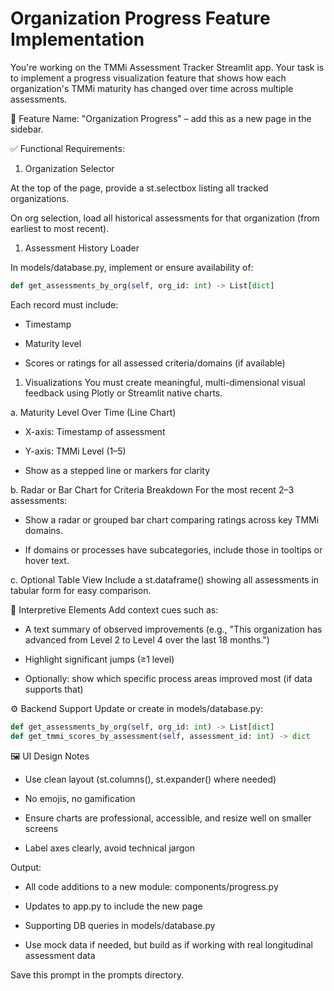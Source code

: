 # Organization Progress Feature Implementation

You're working on the TMMi Assessment Tracker Streamlit app. Your task is to implement a progress visualization feature that shows how each organization's TMMi maturity has changed over time across multiple assessments.

🧭 Feature Name:
"Organization Progress" – add this as a new page in the sidebar.

✅ Functional Requirements:

1. Organization Selector

At the top of the page, provide a st.selectbox listing all tracked organizations.

On org selection, load all historical assessments for that organization (from earliest to most recent).

1. Assessment History Loader

In models/database.py, implement or ensure availability of:

```python
def get_assessments_by_org(self, org_id: int) -> List[dict]

```

Each record must include:

- Timestamp

- Maturity level

- Scores or ratings for all assessed criteria/domains (if available)

1. Visualizations
You must create meaningful, multi-dimensional visual feedback using Plotly or Streamlit native charts.

a. Maturity Level Over Time (Line Chart)

- X-axis: Timestamp of assessment

- Y-axis: TMMi Level (1–5)

- Show as a stepped line or markers for clarity

b. Radar or Bar Chart for Criteria Breakdown
For the most recent 2–3 assessments:

- Show a radar or grouped bar chart comparing ratings across key TMMi domains.

- If domains or processes have subcategories, include those in tooltips or hover text.

c. Optional Table View
Include a st.dataframe() showing all assessments in tabular form for easy comparison.

🧠 Interpretive Elements
Add context cues such as:

- A text summary of observed improvements (e.g., "This organization has advanced from Level 2 to Level 4 over the last 18 months.")

- Highlight significant jumps (≥1 level)

- Optionally: show which specific process areas improved most (if data supports that)

⚙ Backend Support
Update or create in models/database.py:

```python
def get_assessments_by_org(self, org_id: int) -> List[dict]
def get_tmmi_scores_by_assessment(self, assessment_id: int) -> dict

```

🖼 UI Design Notes

- Use clean layout (st.columns(), st.expander() where needed)

- No emojis, no gamification

- Ensure charts are professional, accessible, and resize well on smaller screens

- Label axes clearly, avoid technical jargon

Output:

- All code additions to a new module: components/progress.py

- Updates to app.py to include the new page

- Supporting DB queries in models/database.py

- Use mock data if needed, but build as if working with real longitudinal assessment data

Save this prompt in the prompts directory.
